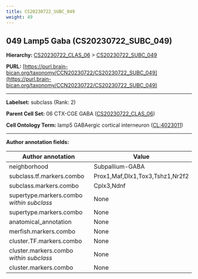 ```yaml
---
title: CS20230722_SUBC_049
weight: 49
---
```

## 049 Lamp5 Gaba (CS20230722_SUBC_049)
<b>Hierarchy: </b>
[CS20230722_CLAS_06](../CS20230722_CLAS_06) >
[CS20230722_SUBC_049](../CS20230722_SUBC_049)

**PURL:** [https://purl.brain-bican.org/taxonomy/CCN20230722/CS20230722_SUBC_049](https://purl.brain-bican.org/taxonomy/CCN20230722/CS20230722_SUBC_049)

---


**Labelset:** subclass (Rank: 2)

**Parent Cell Set:** 06 CTX-CGE GABA ([CS20230722_CLAS_06](../CS20230722_CLAS_06))



**Cell Ontology Term:**  lamp5 GABAergic cortical interneuron ([CL:4023011](https://www.ebi.ac.uk/ols/ontologies/cl/terms?obo_id=CL:4023011)) 

[MARKER GENES.]: #


---

[TRANSFERRED ANNOTATIONS.]: #


[AUTHOR ANNOTATION FIELDS.]: #


**Author annotation fields:**

| Author annotation | Value |
|-------------------|-------|
|neighborhood|Subpallium-GABA|
|subclass.tf.markers.combo|Prox1,Maf,Dlx1,Tox3,Tshz1,Nr2f2|
|subclass.markers.combo|Cplx3,Ndnf|
|supertype.markers.combo _within subclass_|None|
|supertype.markers.combo|None|
|anatomical_annotation|None|
|merfish.markers.combo|None|
|cluster.TF.markers.combo|None|
|cluster.markers.combo _within subclass_|None|
|cluster.markers.combo|None|
